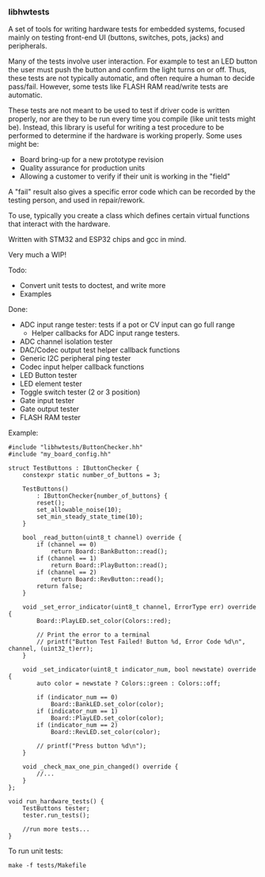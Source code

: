 ### libhwtests

A set of tools for writing hardware tests for embedded systems, focused mainly
on testing front-end UI (buttons, switches, pots, jacks) and peripherals.

Many of the tests involve user interaction. For example to test an LED button
the user must push the button and confirm the light turns on or off. Thus,
these tests are not typically automatic, and often require a human to
decide pass/fail. However, some tests like FLASH RAM read/write tests are
automatic.

These tests are not meant to be used to test if driver code is written properly,
nor are they to be run every time you compile (like unit tests might be).
Instead, this library is useful for writing a test procedure to be performed 
to determine if the hardware is working properly. Some uses might be:

  * Board bring-up for a new prototype revision
  * Quality assurance for production units
  * Allowing a customer to verify if their unit is working in the "field" 

A "fail" result also gives a specific error code which can be recorded by the
testing person, and used in repair/rework.

To use, typically you create a class which defines certain virtual functions
that interact with the hardware. 

Written with STM32 and ESP32 chips and gcc in mind.

Very much a WIP!

Todo:
  * Convert unit tests to doctest, and write more
  * Examples

Done:
  * ADC input range tester: tests if a pot or CV input can go full range
	* Helper callbacks for ADC input range testers.
  * ADC channel isolation tester
  * DAC/Codec output test helper callback functions
  * Generic I2C peripheral ping tester
  * Codec input helper callback functions
  * LED Button tester 
  * LED element tester
  * Toggle switch tester (2 or 3 position)
  * Gate input tester
  * Gate output tester
  * FLASH RAM tester

Example:

```
#include "libhwtests/ButtonChecker.hh"
#include "my_board_config.hh"

struct TestButtons : IButtonChecker {
	constexpr static number_of_buttons = 3;

	TestButtons()
		: IButtonChecker{number_of_buttons} {
		reset();
		set_allowable_noise(10);
		set_min_steady_state_time(10);
	}

	bool _read_button(uint8_t channel) override {
		if (channel == 0)
			return Board::BankButton::read();
		if (channel == 1)
			return Board::PlayButton::read();
		if (channel == 2)
			return Board::RevButton::read();
		return false;
	}

	void _set_error_indicator(uint8_t channel, ErrorType err) override { 
		Board::PlayLED.set_color(Colors::red);

		// Print the error to a terminal
		// printf("Button Test Failed! Button %d, Error Code %d\n", channel, (uint32_t)err);
	}

	void _set_indicator(uint8_t indicator_num, bool newstate) override {
		auto color = newstate ? Colors::green : Colors::off;

		if (indicator_num == 0)
			Board::BankLED.set_color(color);
		if (indicator_num == 1)
			Board::PlayLED.set_color(color);
		if (indicator_num == 2)
			Board::RevLED.set_color(color);

		// printf("Press button %d\n");
	}

	void _check_max_one_pin_changed() override {
		//...
	}
};

void run_hardware_tests() {
	TestButtons tester;
	tester.run_tests();

	//run more tests...
}

```


To run unit tests:

```
make -f tests/Makefile
```

